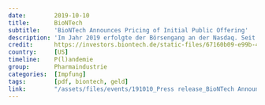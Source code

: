 ```yaml
---
date:        2019-10-10
title:       BioNTech
subtitle:    'BioNTech Announces Pricing of Initial Public Offering'
description: 'Im Jahr 2019 erfolgte der Börsengang an der Nasdaq. Seit dem 10. Oktober 2019 wird Biontech öffentlich als American Depository Shares (ADS) an der amerikanischen Börse Nasdaq Global Select Market unter dem Tickersymbol BNTX gehandelt.'
credit:      https://investors.biontech.de/static-files/67160b09-e99b-480f-b84b-cbe8c074a89a
country:     [US]
timeline:    P(l)andemie
group:       Pharmaindustrie
categories:  [Impfung]
tags:        [pdf, biontech, geld]
link:        "/assets/files/events/191010_Press release_BioNTech Announces Pricing of Initial Public Offering_Final.pdf"
---
```

<object data="{{ page.link }}" style='height:calc(100vh - 400px); width: 100%' type='application/pdf'></object>

